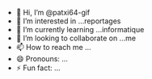 - 👋 Hi, I’m @patxi64-gif
- 👀 I’m interested in ...reportages
- 🌱 I’m currently learning ...informatique
- 💞️ I’m looking to collaborate on ...me
- 📫 How to reach me ...
- 😄 Pronouns: ...
- ⚡ Fun fact: ...

<!---
patxi64-gif/patxi64-gif is a ✨ special ✨ repository because its `README.md` (this file) appears on your GitHub profile.
You can click the Preview link to take a look at your changes.
--->
